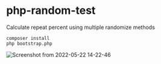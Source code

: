 # php-random-test

Calculate repeat percent using multiple randomize methods

```
composer install
php bootstrap.php
```


![Screenshot from 2022-05-22 14-22-46](https://user-images.githubusercontent.com/53893905/169695034-902b6e9c-969f-4709-8853-6bca7e960f59.png)
